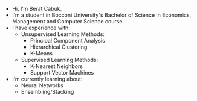 -  Hi, I’m Berat Cabuk.
-  I’m a student in Bocconi University's Bachelor of Science in Economics, Management and Computer Science course.
-  I have experience with:
    - Unsupervised Learning Methods:
      - Principal Component Analysis
      - Hierarchical Clustering
      - K-Means
    - Supervised Learning Methods:
      - K-Nearest Neighbors
      - Support Vector Machines
 - I’m currently learning about:
   - Neural Networks
   - Ensembling/Stacking

<!---
beratcabuk/beratcabuk is a ✨ special ✨ repository because its `README.md` (this file) appears on your GitHub profile.
You can click the Preview link to take a look at your changes.
--->
